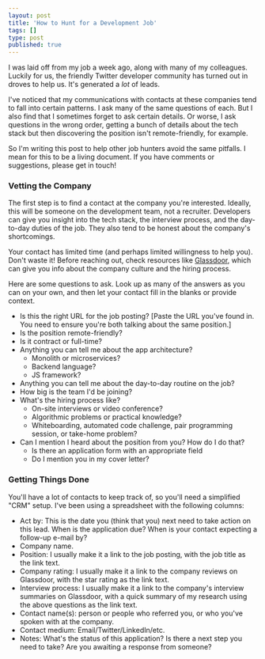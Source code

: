 ```yaml
---
layout: post
title: 'How to Hunt for a Development Job'
tags: []
type: post
published: true
---
```

I was laid off from my job a week ago, along with many of my colleagues. Luckily for us, the friendly Twitter developer community has turned out in droves to help us. It's generated a *lot* of leads.

I've noticed that my communications with contacts at these companies tend to fall into certain patterns. I ask many of the same questions of each. But I also find that I sometimes forget to ask certain details. Or worse, I ask questions in the wrong order, getting a bunch of details about the tech stack but then discovering the position isn't remote-friendly, for example.

So I'm writing this post to help other job hunters avoid the same pitfalls. I mean for this to be a living document. If you have comments or suggestions, please get in touch!

<!--more-->

### Vetting the Company

The first step is to find a contact at the company you're interested. Ideally, this will be someone on the development team, not a recruiter. Developers can give you insight into the tech stack, the interview process, and the day-to-day duties of the job. They also tend to be honest about the company's shortcomings.

Your contact has limited time (and perhaps limited willingness to help you). Don't waste it! Before reaching out, check resources like [Glassdoor](https://glassdoor.com), which can give you info about the company culture and the hiring process.

Here are some questions to ask. Look up as many of the answers as you can on your own, and then let your contact fill in the blanks or provide context.

- Is this the right URL for the job posting? [Paste the URL you've found in. You need to ensure you're both talking about the same position.]
- Is the position remote-friendly?
- Is it contract or full-time?
- Anything you can tell me about the app architecture?
    - Monolith or microservices?
    - Backend language?
    - JS framework?
- Anything you can tell me about the day-to-day routine on the job?
- How big is the team I'd be joining?
- What's the hiring process like?
    - On-site interviews or video conference?
    - Algorithmic problems or practical knowledge?
    - Whiteboarding, automated code challenge, pair programming session, or take-home problem?
- Can I mention I heard about the position from you? How do I do that?
    - Is there an application form with an appropriate field
    - Do I mention you in my cover letter?

### Getting Things Done

You'll have a lot of contacts to keep track of, so you'll need a simplified "CRM" setup. I've been using a spreadsheet with the following columns:

- Act by: This is the date you (think that you) next need to take action on this lead. When is the application due? When is your contact expecting a follow-up e-mail by?
- Company name.
- Position: I usually make it a link to the job posting, with the job title as the link text.
- Company rating: I usually make it a link to the company reviews on Glassdoor, with the star rating as the link text.
- Interview process: I usually make it a link to the company's interview summaries on Glassdoor, with a quick summary of my research using the above questions as the link text.
- Contact name(s): person or people who referred you, or who you've spoken with at the company.
- Contact medium: Email/Twitter/LinkedIn/etc.
- Notes: What's the status of this application? Is there a next step you need to take? Are you awaiting a response from someone?
